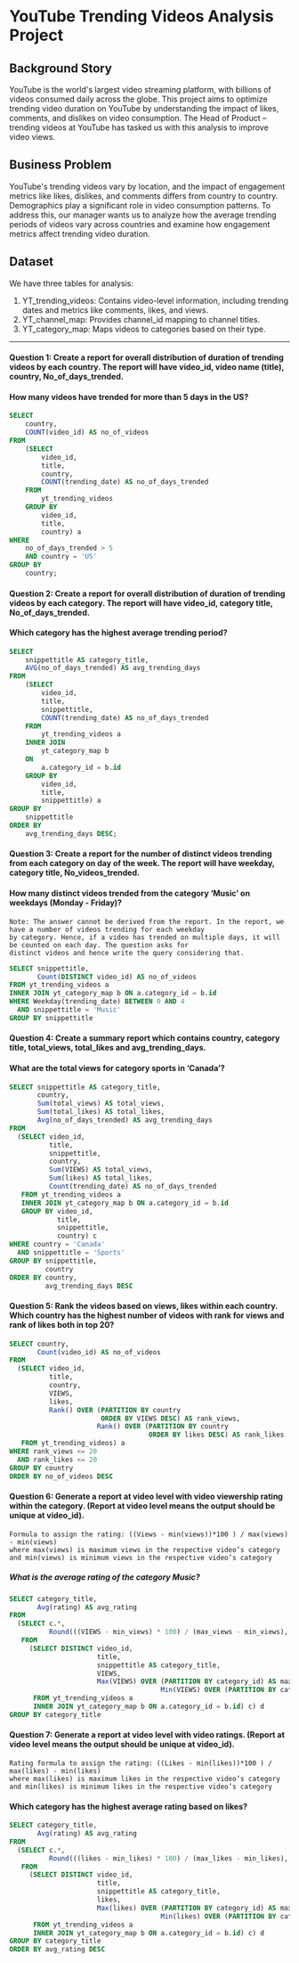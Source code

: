 # YouTube Trending Videos Analysis Project

## Background Story

YouTube is the world's largest video streaming platform, with billions of videos consumed daily across the globe. This project aims to optimize trending video duration on YouTube by understanding the impact of likes, comments, and dislikes on video consumption. The Head of Product – trending videos at YouTube has tasked us with this analysis to improve video views.

## Business Problem

YouTube's trending videos vary by location, and the impact of engagement metrics like likes, dislikes, and comments differs from country to country. Demographics play a significant role in video consumption patterns. To address this, our manager wants us to analyze how the average trending periods of videos vary across countries and examine how engagement metrics affect trending video duration.

## Dataset

We have three tables for analysis:
1. YT_trending_videos: Contains video-level information, including trending dates and metrics like comments, likes, and views.
2. YT_channel_map: Provides channel_id mapping to channel titles.
3. YT_category_map: Maps videos to categories based on their type.
-----------------------------------------------------------------------------------------------------------------------------------------
#### Question 1: Create a report for overall distribution of duration of trending videos by each country. The report will have video_id, video name (title), country, No_of_days_trended.
#### How many videos have trended for more than 5 days in the US?

```sql
SELECT
    country,
    COUNT(video_id) AS no_of_videos
FROM
    (SELECT
        video_id,
        title,
        country,
        COUNT(trending_date) AS no_of_days_trended
    FROM
        yt_trending_videos
    GROUP BY
        video_id,
        title,
        country) a
WHERE
    no_of_days_trended > 5
    AND country = 'US'
GROUP BY
    country;
```

#### Question 2: Create a report for overall distribution of duration of trending videos by each category. The report will have video_id, category title, No_of_days_trended.
#### Which category has the highest average trending period?

```sql
SELECT
    snippettitle AS category_title,
    AVG(no_of_days_trended) AS avg_trending_days
FROM
    (SELECT
        video_id,
        title,
        snippettitle,
        COUNT(trending_date) AS no_of_days_trended
    FROM
        yt_trending_videos a
    INNER JOIN
        yt_category_map b
    ON
        a.category_id = b.id
    GROUP BY
        video_id,
        title,
        snippettitle) a
GROUP BY
    snippettitle
ORDER BY
    avg_trending_days DESC;
```

#### Question 3: Create a report for the number of distinct videos trending from each category on day of the week. The report will have weekday, category title, No_videos_trended.
#### How many distinct videos trended from the category ‘Music’ on weekdays (Monday - Friday)?

    Note: The answer cannot be derived from the report. In the report, we have a number of videos trending for each weekday 
    by category. Hence, if a video has trended on multiple days, it will be counted on each day. The question asks for 
    distinct videos and hence write the query considering that.

```sql
SELECT snippettitle,
       Count(DISTINCT video_id) AS no_of_videos
FROM yt_trending_videos a
INNER JOIN yt_category_map b ON a.category_id = b.id
WHERE Weekday(trending_date) BETWEEN 0 AND 4
  AND snippettitle = 'Music'
GROUP BY snippettitle
```

#### Question 4: Create a summary report which contains country, category title, total_views, total_likes and avg_trending_days.
#### What are the total views for category sports in ‘Canada’?

```sql
SELECT snippettitle AS category_title,
       country,
       Sum(total_views) AS total_views,
       Sum(total_likes) AS total_likes,
       Avg(no_of_days_trended) AS avg_trending_days
FROM
  (SELECT video_id,
          title,
          snippettitle,
          country,
          Sum(VIEWS) AS total_views,
          Sum(likes) AS total_likes,
          Count(trending_date) AS no_of_days_trended
   FROM yt_trending_videos a
   INNER JOIN yt_category_map b ON a.category_id = b.id
   GROUP BY video_id,
            title,
            snippettitle,
            country) c
WHERE country = 'Canada'
  AND snippettitle = 'Sports'
GROUP BY snippettitle,
         country
ORDER BY country,
         avg_trending_days DESC
```

#### Question 5: Rank the videos based on views, likes within each country. Which country has the highest number of videos with rank for views and rank of likes both in top 20?

```sql
SELECT country,
       Count(video_id) AS no_of_videos
FROM
  (SELECT video_id,
          title,
          country,
          VIEWS,
          likes,
          Rank() OVER (PARTITION BY country
                       ORDER BY VIEWS DESC) AS rank_views,
                      Rank() OVER (PARTITION BY country
                                   ORDER BY likes DESC) AS rank_likes
   FROM yt_trending_videos) a
WHERE rank_views <= 20
  AND rank_likes <= 20
GROUP BY country
ORDER BY no_of_videos DESC
```

#### Question 6: Generate a report at video level with video viewership rating within the category. (Report at video level means the output should be unique at video_id).
    Formula to assign the rating: ((Views - min(views))*100 ) / max(views) - min(views)
    where max(views) is maximum views in the respective video’s category
    and min(views) is minimum views in the respective video’s category
##### What is the average rating of the category Music?

```sql
SELECT category_title,
       Avg(rating) AS avg_rating
FROM
  (SELECT c.*,
          Round(((VIEWS - min_views) * 100) / (max_views - min_views), 0) AS rating
   FROM
     (SELECT DISTINCT video_id,
                      title,
                      snippettitle AS category_title,
                      VIEWS,
                      Max(VIEWS) OVER (PARTITION BY category_id) AS max_views,
                                      Min(VIEWS) OVER (PARTITION BY category_id) AS min_views
      FROM yt_trending_videos a
      INNER JOIN yt_category_map b ON a.category_id = b.id) c) d
GROUP BY category_title
```

#### Question 7: Generate a report at video level with video ratings. (Report at video level means the output should be unique at video_id).
    Rating formula to assign the rating: ((Likes - min(likes))*100 ) / max(likes) - min(likes)
    where max(likes) is maximum likes in the respective video’s category
    and min(likes) is minimum likes in the respective video’s category
#### Which category has the highest average rating based on likes?

```sql
SELECT category_title,
       Avg(rating) AS avg_rating
FROM
  (SELECT c.*,
          Round(((likes - min_likes) * 100) / (max_likes - min_likes), 0) AS rating
   FROM
     (SELECT DISTINCT video_id,
                      title,
                      snippettitle AS category_title,
                      likes,
                      Max(likes) OVER (PARTITION BY category_id) AS max_likes,
                                      Min(likes) OVER (PARTITION BY category_id) AS min_likes
      FROM yt_trending_videos a
      INNER JOIN yt_category_map b ON a.category_id = b.id) c) d
GROUP BY category_title
ORDER BY avg_rating DESC
```
